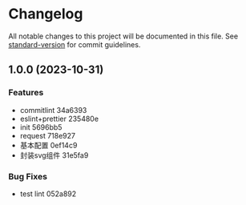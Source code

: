 # Changelog

All notable changes to this project will be documented in this file. See [standard-version](https://github.com/conventional-changelog/standard-version) for commit guidelines.

## 1.0.0 (2023-10-31)


### Features

* commitlint 34a6393
* eslint+prettier 235480e
* init 5696bb5
* request 718e927
* 基本配置 0ef14c9
* 封装svg组件 31e5fa9


### Bug Fixes

* test lint 052a892
